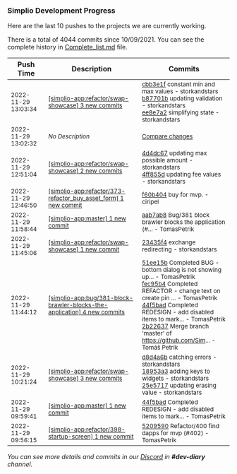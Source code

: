 
### Simplio Development Progress

Here are the last 10 pushes to the projects we are currently working.

There is a total of 4044 commits since 10/09/2021. You can see the complete history in
 [Complete_list.md](Complete_list.md) file.

| Push Time | Description | Commits |
| --- | --- | --- |
| <sub>2022-11-29 13:03:34</sub> | <sub>[[simplio-app:refactor/swap\-showcase] 3 new commits](https://github.com/SimplioOfficial/simplio-app/compare/4ff855d1a635...ee8e7a2aea30)</sub> | <sub>[cbb3e1f](https://github.com/SimplioOfficial/simplio-app/commit/cbb3e1f02e8846ad1f1155938e4103ff5df14783) constant min and max values - storkandstars<br>[b87701b](https://github.com/SimplioOfficial/simplio-app/commit/b87701b104a368364c595af3c0f87e88ec38f82f) updating validation - storkandstars<br>[ee8e7a2](https://github.com/SimplioOfficial/simplio-app/commit/ee8e7a2aea3042ec8bf8a0977cca5a4aa87700bb) simplifying state - storkandstars</sub> |
| <sub>2022-11-29 13:02:32</sub> | <sub>_No Description_</sub> | <sub>[Compare changes](https://github.com/SimplioOfficial/simplio-app/compare/f60b40467926...68a9616e7dea)</sub> |
| <sub>2022-11-29 12:51:04</sub> | <sub>[[simplio-app:refactor/swap\-showcase] 2 new commits](https://github.com/SimplioOfficial/simplio-app/compare/23435f4a3d78...4ff855d1a635)</sub> | <sub>[4d4dc67](https://github.com/SimplioOfficial/simplio-app/commit/4d4dc67d13261db59602dcfe04b39665c0bbbcdc) updating max possible amount - storkandstars<br>[4ff855d](https://github.com/SimplioOfficial/simplio-app/commit/4ff855d1a635c72c01547c3289663acb8ed155ab) updating fee values - storkandstars</sub> |
| <sub>2022-11-29 12:46:50</sub> | <sub>[[simplio-app:refactor/373\-refactor\_buy\_asset\_form] 1 new commit](https://github.com/SimplioOfficial/simplio-app/commit/f60b4046792602a6491eb744cc39c908f90ae3a6)</sub> | <sub>[f60b404](https://github.com/SimplioOfficial/simplio-app/commit/f60b4046792602a6491eb744cc39c908f90ae3a6) buy for mvp. - ciripel</sub> |
| <sub>2022-11-29 11:58:44</sub> | <sub>[[simplio-app:master] 1 new commit](https://github.com/SimplioOfficial/simplio-app/commit/aab7ab8eeb4295070633ef188b7832123bd85639)</sub> | <sub>[aab7ab8](https://github.com/SimplioOfficial/simplio-app/commit/aab7ab8eeb4295070633ef188b7832123bd85639) Bug/381 block brawler blocks the application (#... - TomasPetrik</sub> |
| <sub>2022-11-29 11:45:06</sub> | <sub>[[simplio-app:refactor/swap\-showcase] 1 new commit](https://github.com/SimplioOfficial/simplio-app/commit/23435f4a3d7874750de120ad5ef07784ed26bfe5)</sub> | <sub>[23435f4](https://github.com/SimplioOfficial/simplio-app/commit/23435f4a3d7874750de120ad5ef07784ed26bfe5) exchange redirecting - storkandstars</sub> |
| <sub>2022-11-29 11:44:12</sub> | <sub>[[simplio-app:bug/381\-block\-brawler\-blocks\-the\-application] 4 new commits](https://github.com/SimplioOfficial/simplio-app/compare/e6f972f27084...2b226375873d)</sub> | <sub>[51ee15b](https://github.com/SimplioOfficial/simplio-app/commit/51ee15b9f0f95327313a6776004229ee21c157b6) Completed BUG - bottom dialog is not showing up... - TomasPetrik<br>[fec95b4](https://github.com/SimplioOfficial/simplio-app/commit/fec95b47801d9577f5895c7dab3f5ce6b621d89b) Completed REFACTOR - change text on create pin ... - TomasPetrik<br>[44f5bad](https://github.com/SimplioOfficial/simplio-app/commit/44f5badfa7ba1f192f95d57cf269e083ed77b32c) Completed REDESIGN - add disabled items to mark... - TomasPetrik<br>[2b22637](https://github.com/SimplioOfficial/simplio-app/commit/2b226375873df661754586d9b69524729d59b736) Merge branch 'master' of https://github.com/Sim... - Tomáš Petrík</sub> |
| <sub>2022-11-29 10:21:24</sub> | <sub>[[simplio-app:refactor/swap\-showcase] 3 new commits](https://github.com/SimplioOfficial/simplio-app/compare/42084181688c...25e57171b63e)</sub> | <sub>[d8d4a6b](https://github.com/SimplioOfficial/simplio-app/commit/d8d4a6b5d0317129ed1b6a232122c2b78f35eb50) catching errors - storkandstars<br>[18953a3](https://github.com/SimplioOfficial/simplio-app/commit/18953a3c9c98e475d444adc960bf666342a7b7a3) adding keys to widgets - storkandstars<br>[25e5717](https://github.com/SimplioOfficial/simplio-app/commit/25e57171b63e76746c66405f9a4d787492e4a0f4) updating erasing value - storkandstars</sub> |
| <sub>2022-11-29 09:59:41</sub> | <sub>[[simplio-app:master] 1 new commit](https://github.com/SimplioOfficial/simplio-app/commit/44f5badfa7ba1f192f95d57cf269e083ed77b32c)</sub> | <sub>[44f5bad](https://github.com/SimplioOfficial/simplio-app/commit/44f5badfa7ba1f192f95d57cf269e083ed77b32c) Completed REDESIGN - add disabled items to mark... - TomasPetrik</sub> |
| <sub>2022-11-29 09:56:15</sub> | <sub>[[simplio-app:refactor/398\-startup\-screen] 1 new commit](https://github.com/SimplioOfficial/simplio-app/commit/52095902b157269cdd747f7359c3319754e3dee6)</sub> | <sub>[5209590](https://github.com/SimplioOfficial/simplio-app/commit/52095902b157269cdd747f7359c3319754e3dee6) Refactor/400 find dapps for mvp (#402) - TomasPetrik</sub> |

_You can see more details and commits in our [Discord](https://discord.gg/aKhjuwZmdP) in **#dev-diary** channel._
